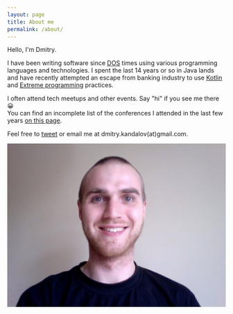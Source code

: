 ```yaml
---
layout: page
title: About me
permalink: /about/
---
```

Hello, I'm Dmitry.

I have been writing software since [DOS](https://en.wikipedia.org/wiki/DOS) times using various programming languages and technologies.
I spent the last 14 years or so in Java lands and have recently attempted an escape from banking industry to use [Kotlin](https://kotlinlang.org)
and [Extreme programming](https://en.wikipedia.org/wiki/Extreme_programming) practices.

I often attend tech meetups and other events. Say "hi" if you see me there 😀<br/> 
You can find an incomplete list of the conferences I attended in the last few years [on this page](/public-speaking).
 
Feel free to [tweet](https://twitter.com/dmitrykandalov) or email me at dmitry.kandalov(at)gmail.com.

![Me](/assets/images/me.jpg)
